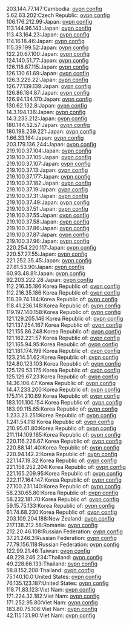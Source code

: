 203.144.77.147:Cambodia: [ovpn config](vpn/203_144_77_147.ovpn)  
5.62.63.202:Czech Republic: [ovpn config](vpn/5_62_63_202.ovpn)  
106.176.212.99:Japan: [ovpn config](vpn/106_176_212_99.ovpn)  
113.144.96.143:Japan: [ovpn config](vpn/113_144_96_143.ovpn)  
113.43.164.23:Japan: [ovpn config](vpn/113_43_164_23.ovpn)  
114.16.18.46:Japan: [ovpn config](vpn/114_16_18_46.ovpn)  
115.39.199.52:Japan: [ovpn config](vpn/115_39_199_52.ovpn)  
122.20.67.100:Japan: [ovpn config](vpn/122_20_67_100.ovpn)  
124.140.51.77:Japan: [ovpn config](vpn/124_140_51_77.ovpn)  
126.118.67.115:Japan: [ovpn config](vpn/126_118_67_115.ovpn)  
126.130.61.69:Japan: [ovpn config](vpn/126_130_61_69.ovpn)  
126.3.229.22:Japan: [ovpn config](vpn/126_3_229_22.ovpn)  
126.77.139.139:Japan: [ovpn config](vpn/126_77_139_139.ovpn)  
126.86.184.87:Japan: [ovpn config](vpn/126_86_184_87.ovpn)  
126.94.134.170:Japan: [ovpn config](vpn/126_94_134_170.ovpn)  
130.62.132.8:Japan: [ovpn config](vpn/130_62_132_8.ovpn)  
14.3.194.136:Japan: [ovpn config](vpn/14_3_194_136.ovpn)  
14.3.233.212:Japan: [ovpn config](vpn/14_3_233_212.ovpn)  
180.144.52.57:Japan: [ovpn config](vpn/180_144_52_57.ovpn)  
180.198.239.221:Japan: [ovpn config](vpn/180_198_239_221.ovpn)  
1.66.33.164:Japan: [ovpn config](vpn/1_66_33_164.ovpn)  
203.179.136.244:Japan: [ovpn config](vpn/203_179_136_244.ovpn)  
219.100.37.104:Japan: [ovpn config](vpn/219_100_37_104.ovpn)  
219.100.37.105:Japan: [ovpn config](vpn/219_100_37_105.ovpn)  
219.100.37.107:Japan: [ovpn config](vpn/219_100_37_107.ovpn)  
219.100.37.13:Japan: [ovpn config](vpn/219_100_37_13.ovpn)  
219.100.37.177:Japan: [ovpn config](vpn/219_100_37_177.ovpn)  
219.100.37.182:Japan: [ovpn config](vpn/219_100_37_182.ovpn)  
219.100.37.19:Japan: [ovpn config](vpn/219_100_37_19.ovpn)  
219.100.37.31:Japan: [ovpn config](vpn/219_100_37_31.ovpn)  
219.100.37.49:Japan: [ovpn config](vpn/219_100_37_49.ovpn)  
219.100.37.51:Japan: [ovpn config](vpn/219_100_37_51.ovpn)  
219.100.37.55:Japan: [ovpn config](vpn/219_100_37_55.ovpn)  
219.100.37.58:Japan: [ovpn config](vpn/219_100_37_58.ovpn)  
219.100.37.86:Japan: [ovpn config](vpn/219_100_37_86.ovpn)  
219.100.37.87:Japan: [ovpn config](vpn/219_100_37_87.ovpn)  
219.100.37.96:Japan: [ovpn config](vpn/219_100_37_96.ovpn)  
220.254.220.117:Japan: [ovpn config](vpn/220_254_220_117.ovpn)  
220.57.27.55:Japan: [ovpn config](vpn/220_57_27_55.ovpn)  
221.252.35.45:Japan: [ovpn config](vpn/221_252_35_45.ovpn)  
27.81.53.90:Japan: [ovpn config](vpn/27_81_53_90.ovpn)  
60.93.48.81:Japan: [ovpn config](vpn/60_93_48_81.ovpn)  
92.203.222.28:Japan: [ovpn config](vpn/92_203_222_28.ovpn)  
112.216.35.186:Korea Republic of: [ovpn config](vpn/112_216_35_186.ovpn)  
112.216.35.186:Korea Republic of: [ovpn config](vpn/112_216_35_186.ovpn)  
118.39.74.184:Korea Republic of: [ovpn config](vpn/118_39_74_184.ovpn)  
118.41.236.148:Korea Republic of: [ovpn config](vpn/118_41_236_148.ovpn)  
119.197.140.158:Korea Republic of: [ovpn config](vpn/119_197_140_158.ovpn)  
121.129.205.146:Korea Republic of: [ovpn config](vpn/121_129_205_146.ovpn)  
121.137.254.167:Korea Republic of: [ovpn config](vpn/121_137_254_167.ovpn)  
121.155.86.248:Korea Republic of: [ovpn config](vpn/121_155_86_248.ovpn)  
121.162.221.57:Korea Republic of: [ovpn config](vpn/121_162_221_57.ovpn)  
121.165.94.95:Korea Republic of: [ovpn config](vpn/121_165_94_95.ovpn)  
121.181.174.199:Korea Republic of: [ovpn config](vpn/121_181_174_199.ovpn)  
123.214.51.62:Korea Republic of: [ovpn config](vpn/123_214_51_62.ovpn)  
124.80.123.103:Korea Republic of: [ovpn config](vpn/124_80_123_103.ovpn)  
125.129.53.175:Korea Republic of: [ovpn config](vpn/125_129_53_175.ovpn)  
125.129.67.23:Korea Republic of: [ovpn config](vpn/125_129_67_23.ovpn)  
14.36.106.47:Korea Republic of: [ovpn config](vpn/14_36_106_47.ovpn)  
14.47.233.200:Korea Republic of: [ovpn config](vpn/14_47_233_200.ovpn)  
175.114.210.69:Korea Republic of: [ovpn config](vpn/175_114_210_69.ovpn)  
183.101.100.154:Korea Republic of: [ovpn config](vpn/183_101_100_154.ovpn)  
183.99.115.65:Korea Republic of: [ovpn config](vpn/183_99_115_65.ovpn)  
1.233.23.251:Korea Republic of: [ovpn config](vpn/1_233_23_251.ovpn)  
1.241.54.118:Korea Republic of: [ovpn config](vpn/1_241_54_118.ovpn)  
210.95.61.80:Korea Republic of: [ovpn config](vpn/210_95_61_80.ovpn)  
211.114.109.165:Korea Republic of: [ovpn config](vpn/211_114_109_165.ovpn)  
220.116.226.67:Korea Republic of: [ovpn config](vpn/220_116_226_67.ovpn)  
220.88.141.40:Korea Republic of: [ovpn config](vpn/220_88_141_40.ovpn)  
220.94.142.2:Korea Republic of: [ovpn config](vpn/220_94_142_2.ovpn)  
221.147.19.32:Korea Republic of: [ovpn config](vpn/221_147_19_32.ovpn)  
221.158.252.204:Korea Republic of: [ovpn config](vpn/221_158_252_204.ovpn)  
221.165.209.95:Korea Republic of: [ovpn config](vpn/221_165_209_95.ovpn)  
222.117.164.147:Korea Republic of: [ovpn config](vpn/222_117_164_147.ovpn)  
27.100.231.140:Korea Republic of: [ovpn config](vpn/27_100_231_140.ovpn)  
58.230.65.80:Korea Republic of: [ovpn config](vpn/58_230_65_80.ovpn)  
58.232.181.70:Korea Republic of: [ovpn config](vpn/58_232_181_70.ovpn)  
59.15.75.133:Korea Republic of: [ovpn config](vpn/59_15_75_133.ovpn)  
61.74.68.230:Korea Republic of: [ovpn config](vpn/61_74_68_230.ovpn)  
203.109.204.188:New Zealand: [ovpn config](vpn/203_109_204_188.ovpn)  
217.138.212.58:Romania: [ovpn config](vpn/217_138_212_58.ovpn)  
212.20.46.108:Russian Federation: [ovpn config](vpn/212_20_46_108.ovpn)  
37.21.246.3:Russian Federation: [ovpn config](vpn/37_21_246_3.ovpn)  
77.79.156.118:Russian Federation: [ovpn config](vpn/77_79_156_118.ovpn)  
122.99.21.46:Taiwan: [ovpn config](vpn/122_99_21_46.ovpn)  
49.228.246.234:Thailand: [ovpn config](vpn/49_228_246_234.ovpn)  
49.228.66.133:Thailand: [ovpn config](vpn/49_228_66_133.ovpn)  
58.8.152.208:Thailand: [ovpn config](vpn/58_8_152_208.ovpn)  
75.140.10.0:United States: [ovpn config](vpn/75_140_10_0.ovpn)  
76.135.123.187:United States: [ovpn config](vpn/76_135_123_187.ovpn)  
118.71.83.123:Viet Nam: [ovpn config](vpn/118_71_83_123.ovpn)  
171.224.32.182:Viet Nam: [ovpn config](vpn/171_224_32_182.ovpn)  
171.252.95.80:Viet Nam: [ovpn config](vpn/171_252_95_80.ovpn)  
183.80.75.106:Viet Nam: [ovpn config](vpn/183_80_75_106.ovpn)  
42.115.131.90:Viet Nam: [ovpn config](vpn/42_115_131_90.ovpn)  
